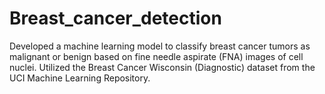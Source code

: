 # Breast_cancer_detection
Developed a machine learning model to classify breast cancer tumors as malignant or benign based on fine needle aspirate (FNA) images of cell nuclei. Utilized the Breast Cancer Wisconsin (Diagnostic) dataset from the UCI Machine Learning Repository.
